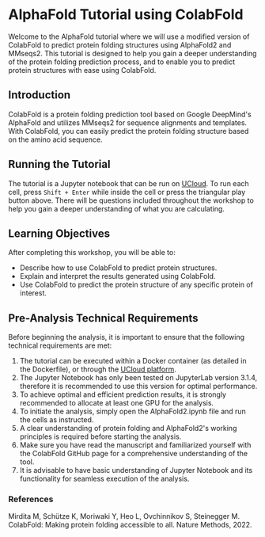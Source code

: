 # AlphaFold Tutorial using ColabFold
Welcome to the AlphaFold tutorial where we will use a modified version of ColabFold to predict protein folding structures using AlphaFold2 and MMseqs2. This tutorial is designed to help you gain a deeper understanding of the protein folding prediction process, and to enable you to predict protein structures with ease using ColabFold.

## Introduction
ColabFold is a protein folding prediction tool based on Google DeepMind's AlphaFold and utilizes MMseqs2 for sequence alignments and templates. With ColabFold, you can easily predict the protein folding structure based on the amino acid sequence.

## Running the Tutorial
The tutorial is a Jupyter notebook that can be run on [UCloud](https://cloud.sdu.dk/). To run each cell, press `Shift + Enter` while inside the cell or press the triangular play button above. There will be questions included throughout the workshop to help you gain a deeper understanding of what you are calculating.

## Learning Objectives
After completing this workshop, you will be able to:

* Describe how to use ColabFold to predict protein structures.
* Explain and interpret the results generated using ColabFold.
* Use ColabFold to predict the protein structure of any specific protein of interest.

## Pre-Analysis Technical Requirements
Before beginning the analysis, it is important to ensure that the following technical requirements are met:

1. The tutorial can be executed within a Docker container (as detailed in the Dockerfile), or through the [UCloud platform](https://cloud.sdu.dk/).
2. The Jupyter Notebook has only been tested on JupyterLab version 3.1.4, therefore it is recommended to use this version for optimal performance.
3. To achieve optimal and efficient prediction results, it is strongly recommended to allocate at least one GPU for the analysis.
4. To initiate the analysis, simply open the AlphaFold2.ipynb file and run the cells as instructed.
5. A clear understanding of protein folding and AlphaFold2's working principles is required before starting the analysis.
6. Make sure you have read the manuscript and familiarized yourself with the ColabFold GitHub page for a comprehensive understanding of the tool.
7. It is advisable to have basic understanding of Jupyter Notebook and its functionality for seamless execution of the analysis.

### References
Mirdita M, Schütze K, Moriwaki Y, Heo L, Ovchinnikov S, Steinegger M. ColabFold: Making protein folding accessible to all. Nature Methods, 2022.

